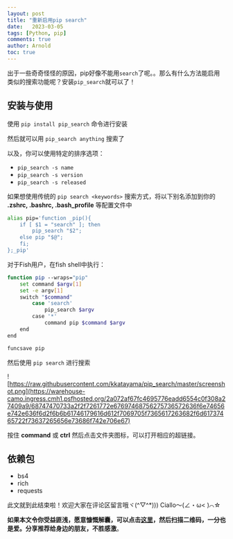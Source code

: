 ```yaml
---
layout: post
title: "重新启用pip search"
date:   2023-03-05
tags: [Python, pip]
comments: true
author: Arnold
toc: true
---
```


出于一些奇奇怪怪的原因，pip好像不能用`search`了呢。。那么有什么方法能启用类似的搜索功能呢？安装`pip_search`就可以了！

<!-- more -->

## 安装与使用

使用 `pip install pip_search` 命令进行安装

然后就可以用 `pip_search anything` 搜索了

以及，你可以使用特定的排序选项：

- `pip_search -s name`
- `pip_search -s version`
- `pip_search -s released`

如果想使用传统的 `pip search <keywords>` 搜索方式，将以下别名添加到你的 **.zshrc, .bashrc, .bash_profile** 等配置文件中

```bash
alias pip='function _pip(){
    if [ $1 = "search" ]; then
        pip_search "$2";
    else pip "$@";
    fi;
};_pip'
```

对于Fish用户，在fish shell中执行：

```bash
function pip --wraps="pip"
    set command $argv[1]
    set -e argv[1]
    switch "$command"
        case 'search'
            pip_search $argv
        case '*'
            command pip $command $argv
    end
end

funcsave pip
```

然后使用 `pip search` 进行搜索

![https://raw.githubusercontent.com/kkatayama/pip_search/master/screenshot.png](https://warehouse-camo.ingress.cmh1.psfhosted.org/2a072af67fc4695776eadd6554c0f308a27409a9/68747470733a2f2f7261772e67697468756275736572636f6e74656e742e636f6d2f6b6b61746179616d612f7069705f7365617263682f6d61737465722f73637265656e73686f742e706e67)

按住 **command** 或 **ctrl** 然后点击文件夹图标，可以打开相应的超链接。

## 依赖包

- bs4
- rich
- requests



此文就到此结束啦！欢迎大家在评论区留言哦ヾ(^▽^*)))
Ciallo～(∠・ω< )⌒☆

**如果本文令你受益匪浅，愿意慷慨解囊，可以点击[这里](https://arnold117.github.io/likes/)，然后扫描二维码，一分也是爱。分享推荐给身边的朋友，不胜感激**。